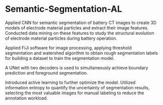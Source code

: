 # Semantic-Segmentation-AL
Applied CNN for semantic segmentation of battery CT images to create 3D models of electrode material particles and extract their image features. Conducted data mining on these features to study the structural evolution of electrode material particles during battery operation.

Applied FiJi software for image processing, applying threshold segmentation and watershed algorithm to obtain rough segmentation labels for building a dataset to train the segmentation model.

A UNet with two decoders is used to simultaneously achieve boundary prediction and foreground segmentation.

Introduced active learning to further optimize the model. Utilized information entropy to quantify the uncertainty of segmentation results, selecting the most valuable images for manual labeling to reduce the annotation workload.
